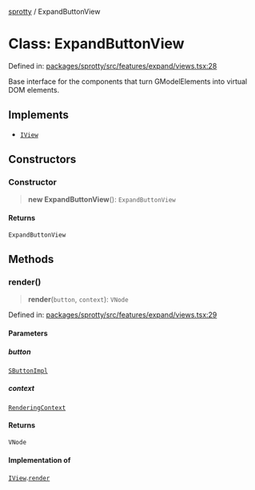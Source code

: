 
[sprotty](../globals) / ExpandButtonView

# Class: ExpandButtonView

Defined in: [packages/sprotty/src/features/expand/views.tsx:28](https://github.com/eclipse-sprotty/sprotty/blob/f9b2433481cc27a1ac0c92d525a92039ae7f6c76/packages/sprotty/src/features/expand/views.tsx#L28)

Base interface for the components that turn GModelElements into virtual DOM elements.

## Implements

- [`IView`](../Interface.IView)

## Constructors

### Constructor

> **new ExpandButtonView**(): `ExpandButtonView`

#### Returns

`ExpandButtonView`

## Methods

### render()

> **render**(`button`, `context`): `VNode`

Defined in: [packages/sprotty/src/features/expand/views.tsx:29](https://github.com/eclipse-sprotty/sprotty/blob/f9b2433481cc27a1ac0c92d525a92039ae7f6c76/packages/sprotty/src/features/expand/views.tsx#L29)

#### Parameters

##### button

[`SButtonImpl`](../Class.SButtonImpl)

##### context

[`RenderingContext`](../Interface.RenderingContext)

#### Returns

`VNode`

#### Implementation of

[`IView`](../Interface.IView).[`render`](../Interface.IView.md#render)
